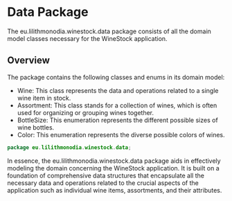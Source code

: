 # Data Package
The eu.lilithmonodia.winestock.data package consists of all the domain model classes necessary for the WineStock application.

## Overview
The package contains the following classes and enums in its domain model:
- Wine: This class represents the data and operations related to a single wine item in stock.
- Assortment: This class stands for a collection of wines, which is often used for organizing or grouping wines together.
- BottleSize: This enumeration represents the different possible sizes of wine bottles.
- Color: This enumeration represents the diverse possible colors of wines.

```java
package eu.lilithmonodia.winestock.data;
```

In essence, the eu.lilithmonodia.winestock.data package aids in effectively modeling the domain concerning the WineStock application. It is built on a foundation of comprehensive data structures that encapsulate all the necessary data and operations related to the crucial aspects of the application such as individual wine items, assortments, and their attributes.